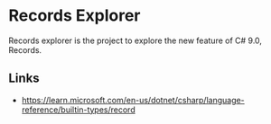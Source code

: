 # Records Explorer

Records explorer is the project to explore the new feature of C# 9.0, Records.

## Links
- https://learn.microsoft.com/en-us/dotnet/csharp/language-reference/builtin-types/record
